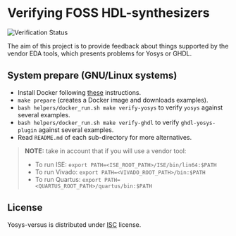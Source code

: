 # Verifying FOSS HDL-synthesizers 

![Verification Status](https://github.com/rodrigomelo9/verifying-foss-hdl-synthesizers/workflows/verify/badge.svg)

The aim of this project is to provide feedback about things supported by the vendor EDA tools,
which presents problems for Yosys or GHDL.

## System prepare (GNU/Linux systems)

* Install Docker following [these](https://docs.docker.com/install) instructions.
* `make prepare` (creates a Docker image and downloads examples).
* `bash helpers/docker_run.sh make verify-yosys` to verify `yosys` against several examples.
* `bash helpers/docker_run.sh make verify-ghdl` to verify `ghdl-yosys-plugin` against several examples.
* Read `README.md` of each sub-directory for more alternatives.

> **NOTE:** take in account that if you will use a vendor tool:
> * To run ISE: `export PATH=<ISE_ROOT_PATH>/ISE/bin/lin64:$PATH`
> * To run Vivado: `export PATH=<VIVADO_ROOT_PATH>/bin:$PATH`
> * To run Quartus: `export PATH=<QUARTUS_ROOT_PATH>/quartus/bin:$PATH`

## License

Yosys-versus is distributed under [ISC](LICENSE) license.
